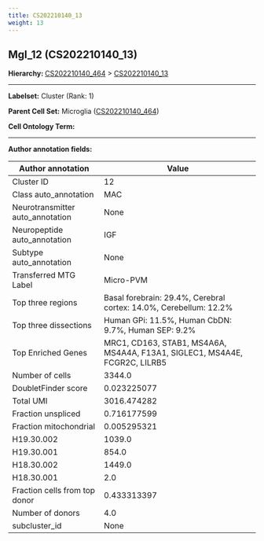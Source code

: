 ```yaml
---
title: CS202210140_13
weight: 13
---
```

## Mgl_12 (CS202210140_13)
<b>Hierarchy: </b>
[CS202210140_464](cell_sets/CS202210140_464.md) >
[CS202210140_13](cell_sets/CS202210140_13.md)

---


**Labelset:** Cluster (Rank: 1)

**Parent Cell Set:** Microglia ([CS202210140_464](cell_sets/CS202210140_464.md))



**Cell Ontology Term:** 

[MARKER GENES.]: #


---

[TRANSFERRED ANNOTATIONS.]: #


[AUTHOR ANNOTATION FIELDS.]: #


**Author annotation fields:**

| Author annotation | Value |
|-------------------|-------|
|Cluster ID|12|
|Class auto_annotation|MAC|
|Neurotransmitter auto_annotation|None|
|Neuropeptide auto_annotation|IGF|
|Subtype auto_annotation|None|
|Transferred MTG Label|Micro-PVM|
|Top three regions|Basal forebrain: 29.4%, Cerebral cortex: 14.0%, Cerebellum: 12.2%|
|Top three dissections|Human GPi: 11.5%, Human CbDN: 9.7%, Human SEP: 9.2%|
|Top Enriched Genes|MRC1, CD163, STAB1, MS4A6A, MS4A4A, F13A1, SIGLEC1, MS4A4E, FCGR2C, LILRB5|
|Number of cells|3344.0|
|DoubletFinder score|0.023225077|
|Total UMI|3016.474282|
|Fraction unspliced|0.716177599|
|Fraction mitochondrial|0.005295321|
|H19.30.002|1039.0|
|H19.30.001|854.0|
|H18.30.002|1449.0|
|H18.30.001|2.0|
|Fraction cells from top donor|0.433313397|
|Number of donors|4.0|
|subcluster_id|None|
